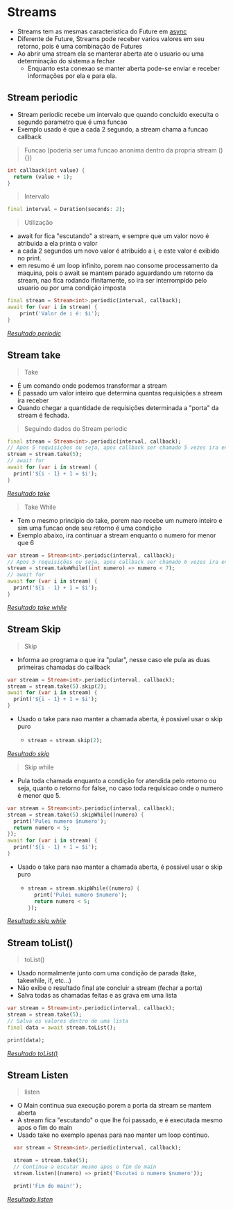 # Streams
- Streams tem as mesmas caracteristica do Future em [async](./Async.md)
- Diferente de Future, Streams pode receber varios valores em seu retorno, pois é uma combinação de Futures
- Ao abrir uma stream ela se manterar aberta ate o usuario ou uma determinação do sistema a fechar
    - Enquanto esta conexao se manter aberta pode-se enviar e receber informações por ela e para ela.
## Stream periodic
- Stream periodic recebe um intervalo que quando concluido execulta o segundo parametro que é uma funcao
- Exemplo usado é que a cada 2 segundo, a stream chama a funcao callback
>Funcao (poderia ser uma funcao anonima dentro da propria stream (){})
```dart
int callback(int value) {
  return (value + 1);
}
```
>Intervalo
```dart
final interval = Duration(seconds: 2);
```
>Utilização 
- await for fica "escutando" a stream, e sempre que um valor novo é atribuida a ela printa o valor
- a cada 2 segundos um novo valor é atribuido a i, e este valor é exibido no print.
- em resumo é um loop infinito, porem nao consome processamento da maquina, pois o await se mantem parado aguardando um retorno da stream, nao fica rodando ifinitamente, so ira ser interrompido pelo usuario ou por uma condição imposta
```dart
final stream = Stream<int>.periodic(interval, callback);
await for (var i in stream) {
    print('Valor de i é: $i');
}
```
<i>[Resultado periodic](../Img/periodic.png)</i>

## Stream take
>Take 
- É um comando onde podemos transformar a stream
- É passado um valor inteiro que determina quantas requisições a stream ira receber
- Quando chegar a quantidade de requisições determinada a "porta" da stream é fechada.
>Seguindo dados do Stream periodic
```dart
final stream = Stream<int>.periodic(interval, callback);
// Apos 5 requisições ou seja, apos callback ser chamado 5 vezes ira encerrar a stream
stream = stream.take(5);
// await for
await for (var i in stream) {
  print('${i - 1} + 1 = $i');
}
```
<i>[Resultado take](../Img/take.png)</i>

>Take While 
- Tem o mesmo principio do take, porem nao recebe um numero inteiro e sim uma funcao onde seu retorno é uma condição
- Exemplo abaixo, ira continuar a stream enquanto o numero for menor que 6
```dart
var stream = Stream<int>.periodic(interval, callback);
// Apos 5 requisições ou seja, apos callback ser chamado 6 vezes ira encerrar a stream, pois a proxima seria igual/maior que 7
stream = stream.takeWhile((int numero) => numero < 7);
// await for
await for (var i in stream) {
  print('${i - 1} + 1 = $i');
}
```
<i>[Resultado take while](../Img/take_while.png)</i>

## Stream Skip
>Skip
- Informa ao programa o que ira "pular", nesse caso ele pula as duas primeiras chamadas do callback
```dart
var stream = Stream<int>.periodic(interval, callback);
stream = stream.take(5).skip(2); 
await for (var i in stream) {
  print('${i - 1} + 1 = $i');
}
  ```
- Usado o take para nao manter a chamada aberta, é possivel usar o skip puro
  - ```dart
    stream = stream.skip(2); 
    ```
<i>[Resultado skip](../Img/skip.png)</i>

>Skip while
- Pula toda chamada enquanto a condição for atendida pelo retorno ou seja, quanto o retorno for false, no caso toda requisicao onde o numero é menor que 5.
```dart
var stream = Stream<int>.periodic(interval, callback);
stream = stream.take(5).skipWhile((numero) {
  print('Pulei numero $numero');
  return numero < 5;
});
await for (var i in stream) {
  print('${i - 1} + 1 = $i');
}
```
- Usado o take para nao manter a chamada aberta, é possivel usar o skip puro
  - ```dart
    stream = stream.skipWhile((numero) {
      print('Pulei numero $numero');
      return numero < 5;
    });
    ```
<i>[Resultado skip while](../Img/skip_while.png)</i>

## Stream toList()
>toList()
- Usado normalmente junto com uma condição de parada (take, takewhile, if, etc...)
- Não exibe o resultado final ate concluir a stream (fechar a porta)
- Salva todas as chamadas feitas e as grava em uma lista
```dart
var stream = Stream<int>.periodic(interval, callback);
stream = stream.take(5);
// Salva os valores dentro de uma lista
final data = await stream.toList();

print(data);
```
<i>[Resultado toList()](../Img/stream_toList.png)</i>

## Stream Listen
>listen
- O Main continua sua execução porem a porta da stream se mantem aberta
- A stream fica "escutando" o que lhe foi passado, e é executada mesmo apos o fim do main
- Usado take no exemplo apenas para nao manter um loop continuo.

```dart
  var stream = Stream<int>.periodic(interval, callback);

  stream = stream.take(5);
  // Continua a escutar mesmo apos o fim do main
  stream.listen((numero) => print('Escutei o numero $numero'));

  print('Fim do main!');
```
<i>[Resultado listen](../Img/listen.png)</i>



